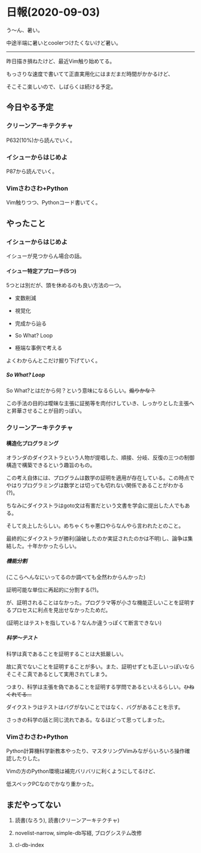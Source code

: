 # 日報(2020-09-03)

う〜ん、暑い。

中途半端に暑いとcoolerつけたくないけど暑い。

----

昨日描き損ねたけど、最近Vim触り始めてる。

もっさりな速度で書いてて正直実用化にはまだまだ時間がかかるけど、

そこそこ楽しいので、しばらくは続ける予定。

## 今日やる予定

### クリーンアーキテクチャ

P632(10%)から読んでいく。

### イシューからはじめよ

P87から読んでいく。

### Vimさわさわ+Python

Vim触りつつ、Pythonコード書いてく。

## やったこと

### イシューからはじめよ

イシューが見つからん場合の話。

#### イシュー特定アプローチ(5つ)

5つとは別だが、頭を休めるのも良い方法の一つ。

* 変数削減

* 視覚化

* 完成から辿る

* So What? Loop

* 極端な事例で考える

よくわからんとこだけ掘り下げていく。

##### So What? Loop

So What?とはだから何？という意味になるらしい。~~煽りかな？~~

この手法の目的は曖昧な主張に証拠等を肉付けしていき、しっかりとした主張へと昇華させることが目的っぽい。

### クリーンアーキテクチャ

#### 構造化プログラミング

オランダのダイクストラという人物が提唱した、順接、分岐、反復の三つの制御構造で構築できるという趣旨のもの。

この考え自体には、プログラムは数学の証明を適用が存在している。この時点でやはりプログラミングは数学とは切っても切れない関係であることがわかる(?)。

ちなみにダイクストラはgoto文は有害だという文書を学会に提出した人でもある。

そして炎上したらしい。めちゃくちゃ悪口やらなんやら言われたとのこと。

最終的にダイクストラが勝利(論破したのか実証されたのかは不明)し、論争は集結した。十年かかったらしい。

##### 機能分割

(ここらへんなにいってるのか調べても全然わからんかった)

証明可能な単位に再起的に分割する(?)。

が、証明されることはなかった。プログラマ等が小さな機能正しいことを証明するプロセスに利点を見出せなかったためだ。

(証明とはテストを指している？なんか違うっぽくて断言できない)

##### 科学〜テスト

科学は真であることを証明することは大抵厳しい。

故に真でないことを証明することが多い。また、証明せずとも正しいっぽいならそこそこ真であるとして実用されてしまう。

つまり、科学は主張を偽であることを証明する学問であるといえるらしい。~~ひねくれてる...~~

ダイクストラはテストはバグがないことではなく、バグがあることを示す。

さっきの科学の話と同じ流れである。なるほどって思ってしまった。

### Vimさわさわ+Python

Python計算機科学新教本やったり、マスタリングVimみながらいろいろ操作確認したりした。

Vimの方のPython環境は補完バリバリに利くようにしてるけど、

低スペックPCなのでかなり重かった。

## まだやってない

1. 読書(なろう), 読書(クリーンアーキテクチャ)

2. novelist-narrow, simple-db写経, ブログシステム改修

3. cl-db-index
